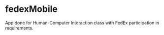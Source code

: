 # fedexMobile
App done for Human-Computer Interaction class with FedEx participation in requirements.
